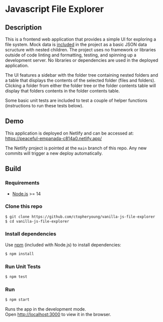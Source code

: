 # Javascript File Explorer

## Description

This is a frontend web application that provides a simple UI for exploring a file system. Mock data is [included](./js/main.js) in the project as a basic JSON data scructure with nested children. The project uses no framework or libraries outside of code linting and formatting, testing, and spinning up a development server. No libraries or dependencies are used in the deployed application.

The UI features a sidebar with the folder tree containing nested folders and a table that displays the contents of the selected folder (files and folders). Clicking a folder from either the folder tree or the folder contents table will display that folders contents in the folder contents table.

Some basic unit tests are included to test a couple of helper functions (instructions to run these tests below).

<!-- TODO: Note on scalability, different data scructures with ID which would allow for highlighting the active folder, and more efficient DOM manipulation, getters/setters, etc. -->

## Demo

This application is deployed on Netlify and can be accessed at: https://peaceful-empanada-c814a0.netlify.app/

The Netlify project is pointed at the `main` branch of this repo. Any new commits will trigger a new deploy automatically.

## Build

### Requirements

- [Node.js](https://nodejs.org/) >= 14

### Clone this repo

```sh
$ git clone https://github.com/ctopheryoung/vanilla-js-file-explorer
$ cd vanilla-js-file-explorer
```

### Install dependencies

Use [npm](https://www.npmjs.com/) (included with Node.js) to install dependencies:

```sh
$ npm install
```

### Run Unit Tests

```sh
$ npm test
```

### Run

```sh
$ npm start
```

Runs the app in the development mode.\
Open [http://localhost:3000](http://localhost:3000) to view it in the browser.
